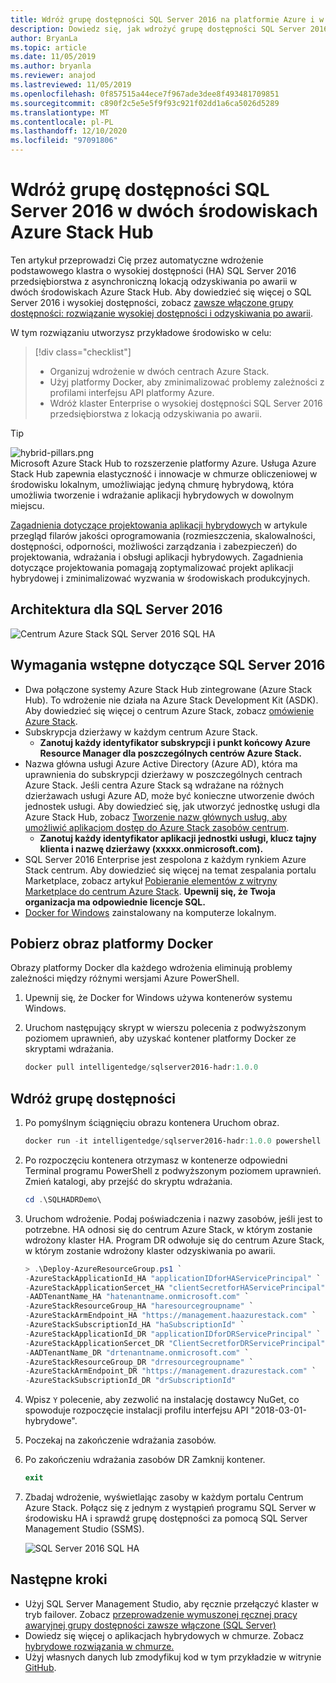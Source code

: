 ```yaml
---
title: Wdróż grupę dostępności SQL Server 2016 na platformie Azure i w centrum Azure Stack
description: Dowiedz się, jak wdrożyć grupę dostępności SQL Server 2016 na platformie Azure i w centrum Azure Stack.
author: BryanLa
ms.topic: article
ms.date: 11/05/2019
ms.author: bryanla
ms.reviewer: anajod
ms.lastreviewed: 11/05/2019
ms.openlocfilehash: 0f857515a44ece7f967ade3dee8f493481709851
ms.sourcegitcommit: c890f2c5e5e5f9f93c921f02dd1a6ca5026d5289
ms.translationtype: MT
ms.contentlocale: pl-PL
ms.lasthandoff: 12/10/2020
ms.locfileid: "97091806"
---
```

# <a name="deploy-a-sql-server-2016-availability-group-across-two-azure-stack-hub-environments"></a>Wdróż grupę dostępności SQL Server 2016 w dwóch środowiskach Azure Stack Hub

Ten artykuł przeprowadzi Cię przez automatyczne wdrożenie podstawowego klastra o wysokiej dostępności (HA) SQL Server 2016 przedsiębiorstwa z asynchroniczną lokacją odzyskiwania po awarii w dwóch środowiskach Azure Stack Hub. Aby dowiedzieć się więcej o SQL Server 2016 i wysokiej dostępności, zobacz [zawsze włączone grupy dostępności: rozwiązanie wysokiej dostępności i odzyskiwania po awarii](/sql/database-engine/availability-groups/windows/always-on-availability-groups-sql-server?view=sql-server-2016).

W tym rozwiązaniu utworzysz przykładowe środowisko w celu:

> [!div class="checklist"]
> - Organizuj wdrożenie w dwóch centrach Azure Stack.
> - Użyj platformy Docker, aby zminimalizować problemy zależności z profilami interfejsu API platformy Azure.
> - Wdróż klaster Enterprise o wysokiej dostępności SQL Server 2016 przedsiębiorstwa z lokacją odzyskiwania po awarii.

> [!Tip]  
> ![hybrid-pillars.png](./media/solution-deployment-guide-cross-cloud-scaling/hybrid-pillars.png)  
> Microsoft Azure Stack Hub to rozszerzenie platformy Azure. Usługa Azure Stack Hub zapewnia elastyczność i innowacje w chmurze obliczeniowej w środowisku lokalnym, umożliwiając jedyną chmurę hybrydową, która umożliwia tworzenie i wdrażanie aplikacji hybrydowych w dowolnym miejscu.  
> 
> [Zagadnienia dotyczące projektowania aplikacji hybrydowych](overview-app-design-considerations.md) w artykule przegląd filarów jakości oprogramowania (rozmieszczenia, skalowalności, dostępności, odporności, możliwości zarządzania i zabezpieczeń) do projektowania, wdrażania i obsługi aplikacji hybrydowych. Zagadnienia dotyczące projektowania pomagają zoptymalizować projekt aplikacji hybrydowej i zminimalizować wyzwania w środowiskach produkcyjnych.

## <a name="architecture-for-sql-server-2016"></a>Architektura dla SQL Server 2016

![Centrum Azure Stack SQL Server 2016 SQL HA](media/solution-deployment-guide-sql-ha/image1.png)

## <a name="prerequisites-for-sql-server-2016"></a>Wymagania wstępne dotyczące SQL Server 2016

- Dwa połączone systemy Azure Stack Hub zintegrowane (Azure Stack Hub). To wdrożenie nie działa na Azure Stack Development Kit (ASDK). Aby dowiedzieć się więcej o centrum Azure Stack, zobacz [omówienie Azure Stack](https://azure.microsoft.com/overview/azure-stack/).
- Subskrypcja dzierżawy w każdym centrum Azure Stack.
  - **Zanotuj każdy identyfikator subskrypcji i punkt końcowy Azure Resource Manager dla poszczególnych centrów Azure Stack.**
- Nazwa główna usługi Azure Active Directory (Azure AD), która ma uprawnienia do subskrypcji dzierżawy w poszczególnych centrach Azure Stack. Jeśli centra Azure Stack są wdrażane na różnych dzierżawach usługi Azure AD, może być konieczne utworzenie dwóch jednostek usługi. Aby dowiedzieć się, jak utworzyć jednostkę usługi dla Azure Stack Hub, zobacz [Tworzenie nazw głównych usług, aby umożliwić aplikacjom dostęp do Azure Stack zasobów centrum](/azure-stack/user/azure-stack-create-service-principals).
  - **Zanotuj każdy identyfikator aplikacji jednostki usługi, klucz tajny klienta i nazwę dzierżawy (xxxxx.onmicrosoft.com).**
- SQL Server 2016 Enterprise jest zespolona z każdym rynkiem Azure Stack centrum. Aby dowiedzieć się więcej na temat zespalania portalu Marketplace, zobacz artykuł [Pobieranie elementów z witryny Marketplace do centrum Azure Stack](/azure-stack/operator/azure-stack-download-azure-marketplace-item).
    **Upewnij się, że Twoja organizacja ma odpowiednie licencje SQL.**
- [Docker for Windows](https://docs.docker.com/docker-for-windows/) zainstalowany na komputerze lokalnym.

## <a name="get-the-docker-image"></a>Pobierz obraz platformy Docker

Obrazy platformy Docker dla każdego wdrożenia eliminują problemy zależności między różnymi wersjami Azure PowerShell.

1. Upewnij się, że Docker for Windows używa kontenerów systemu Windows.
2. Uruchom następujący skrypt w wierszu polecenia z podwyższonym poziomem uprawnień, aby uzyskać kontener platformy Docker ze skryptami wdrażania.

    ```powershell  
    docker pull intelligentedge/sqlserver2016-hadr:1.0.0
    ```

## <a name="deploy-the-availability-group"></a>Wdróż grupę dostępności

1. Po pomyślnym ściągnięciu obrazu kontenera Uruchom obraz.

      ```powershell  
      docker run -it intelligentedge/sqlserver2016-hadr:1.0.0 powershell
      ```

2. Po rozpoczęciu kontenera otrzymasz w kontenerze odpowiedni Terminal programu PowerShell z podwyższonym poziomem uprawnień. Zmień katalogi, aby przejść do skryptu wdrażania.

      ```powershell  
      cd .\SQLHADRDemo\
      ```

3. Uruchom wdrożenie. Podaj poświadczenia i nazwy zasobów, jeśli jest to potrzebne. HA odnosi się do centrum Azure Stack, w którym zostanie wdrożony klaster HA. Program DR odwołuje się do centrum Azure Stack, w którym zostanie wdrożony klaster odzyskiwania po awarii.

      ```powershell
      > .\Deploy-AzureResourceGroup.ps1 `
      -AzureStackApplicationId_HA "applicationIDforHAServicePrincipal" `
      -AzureStackApplicationSercet_HA "clientSecretforHAServicePrincipal" `
      -AADTenantName_HA "hatenantname.onmicrosoft.com" `
      -AzureStackResourceGroup_HA "haresourcegroupname" `
      -AzureStackArmEndpoint_HA "https://management.haazurestack.com" `
      -AzureStackSubscriptionId_HA "haSubscriptionId" `
      -AzureStackApplicationId_DR "applicationIDforDRServicePrincipal" `
      -AzureStackApplicationSercet_DR "ClientSecretforDRServicePrincipal" `
      -AADTenantName_DR "drtenantname.onmicrosoft.com" `
      -AzureStackResourceGroup_DR "drresourcegroupname" `
      -AzureStackArmEndpoint_DR "https://management.drazurestack.com" `
      -AzureStackSubscriptionId_DR "drSubscriptionId"
      ```

4. Wpisz `Y` polecenie, aby zezwolić na instalację dostawcy NuGet, co spowoduje rozpoczęcie instalacji profilu interfejsu API "2018-03-01-hybrydowe".

5. Poczekaj na zakończenie wdrażania zasobów.

6. Po zakończeniu wdrażania zasobów DR Zamknij kontener.

      ```powershell
      exit
      ```

7. Zbadaj wdrożenie, wyświetlając zasoby w każdym portalu Centrum Azure Stack. Połącz się z jednym z wystąpień programu SQL Server w środowisku HA i sprawdź grupę dostępności za pomocą SQL Server Management Studio (SSMS).

    ![SQL Server 2016 SQL HA](media/solution-deployment-guide-sql-ha/image2.png)

## <a name="next-steps"></a>Następne kroki

- Użyj SQL Server Management Studio, aby ręcznie przełączyć klaster w tryb failover. Zobacz [przeprowadzenie wymuszonej ręcznej pracy awaryjnej grupy dostępności zawsze włączone (SQL Server)](/sql/database-engine/availability-groups/windows/perform-a-forced-manual-failover-of-an-availability-group-sql-server?view=sql-server-2017)
- Dowiedz się więcej o aplikacjach hybrydowych w chmurze. Zobacz [hybrydowe rozwiązania w chmurze.](/azure-stack/user/)
- Użyj własnych danych lub zmodyfikuj kod w tym przykładzie w witrynie [GitHub](https://github.com/Azure-Samples/azure-intelligent-edge-patterns).
